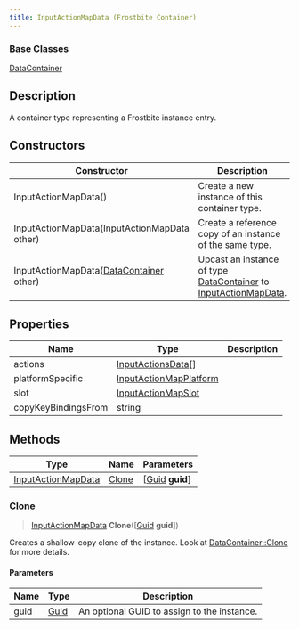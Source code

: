 ```yaml
---
title: InputActionMapData (Frostbite Container)
---
```

### Base Classes

[DataContainer](/vext/ref/cls/shr/datacontainer)

## Description

A container type representing a Frostbite instance entry.

## Constructors

| Constructor                                                                   | Description                                                                                                                 |
| ----------------------------------------------------------------------------- | --------------------------------------------------------------------------------------------------------------------------- |
| InputActionMapData()                                                          | Create a new instance of this container type.                                                                               |
| InputActionMapData(InputActionMapData other)                                  | Create a reference copy of an instance of the same type.                                                                    |
| InputActionMapData([DataContainer](/vext/ref/cls/shr/datacontainer) other) | Upcast an instance of type [DataContainer](/vext/ref/cls/shr/datacontainer) to [InputActionMapData](InputActionMapData). |

## Properties

| Name                | Type                                             | Description |
| ------------------- | ------------------------------------------------ | ----------- |
| actions             | [InputActionsData](InputActionsData)\[\]         |             |
| platformSpecific    | [InputActionMapPlatform](InputActionMapPlatform) |             |
| slot                | [InputActionMapSlot](InputActionMapSlot)         |             |
| copyKeyBindingsFrom | string                                           |             |

## Methods

| Type                                     | Name            | Parameters                                     |
| ---------------------------------------- | --------------- | ---------------------------------------------- |
| [InputActionMapData](InputActionMapData) | [Clone](#clone) | \[[Guid](/vext/ref/cls/shr/guid) **guid**\] |

### Clone

> [InputActionMapData](InputActionMapData) **Clone**(\[[Guid](/vext/ref/cls/shr/guid) **guid**\])

Creates a shallow-copy clone of the instance. Look at [DataContainer::Clone](/vext/ref/cls/shr/datacontainer#clone) for more details.

#### Parameters

| Name | Type         | Description                                 |
| ---- | ------------ | ------------------------------------------- |
| guid | [Guid](Guid) | An optional GUID to assign to the instance. |
